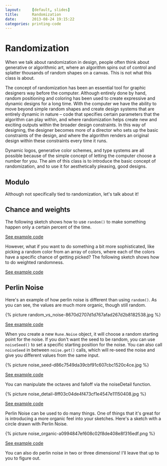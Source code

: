 ```yaml
---
layout:     [default, slides]
title:      Randomization
date:       2013-08-24 19:15:22
categories: printing-code
---
```



Randomization
=========================

When we talk about randomization in design, people often think about generative or algorithmic art, where an algorithm spins out of control and splatter thousands of random shapes on a canvas. This is not what this class is about.

The concept of randomization has been an essential tool for graphic designers way before the computer. Although entirely done by hand, random positioning and coloring has been used to create expressive and dynamic designs for a long time. With the computer we have the ability to move beyond simple random shapes and create design systems that are entirely dynamic in nature – code that specifies certain parameters that the algorithm can play within, and where randomization helps create new and exciting outputs within the broader design constraints. In this way of designing, the designer becomes more of a director who sets up the basic constraints of the design, and where the algorithm renders an original design within these constraints every time it runs.

Dynamic logos, generative color schemes, and type systems are all possible because of the simple concept of letting the computer choose a number for you. The aim of this class is to introduce the basic concept of randomization, and to use it for aesthetically pleasing, good designs.

Modulo
------

Although not specifically tied to randomization, let's talk about it!

Chance and weights
------------

The following sketch shows how to use `random()` to make something happen only a certain percent of the time.

[See example code](../examples/randomization/chance.html)

However, what if you want to do something a bit more sophisticated, like picking a random color from an array of colors, where each of the colors have a specific chance of getting picked? The following sketch shows how to do weighted randomness.

[See example code](../examples/randomization/weighted.html)


Perlin Noise
------------

Here's an example of how perlin noise is different than using `random()`. As you can see, the values are much more organic, though still random.

{% picture random_vs_noise-8670d2707d1d767afad267d2b8182538.jpg %}

[See example code](../examples/randomization/random_vs_noise.html)

When you create a new `Rune.Noise` object, it will choose a random starting point for the noise. If you don't want the seed to be random, you can use `noiseSeed()` to set a specific starting position for the noise. You can also call `noiseSeed` in between `noise.get()` calls, which will re-seed the noise and give you different values from the same input.

{% picture noise_seed-d86c7549da39cbf91c607cbc1520c4ce.jpg %}

[See example code](../examples/randomization/noiseseed.html)

You can manipulate the octaves and falloff via the noiseDetail function.

{% picture noise_detail-8ff03c04de4f473cf1e4547e11150408.jpg %}

[See example code](../examples/randomization/noisedetail.html)

Perlin Noise can be used to do many things. One of things that it's great for is introducing a more organic feel into your sketches. Here's a sketch with a circle drawn with Perlin Noise.

{% picture noise_organic-a0994847ef608c02f8de408e8f316edf.png %}

[See example code](../examples/randomization/noise_circle.html)

You can also do perlin noise in two or three dimensions! I'll leave that up to you to figure out.
